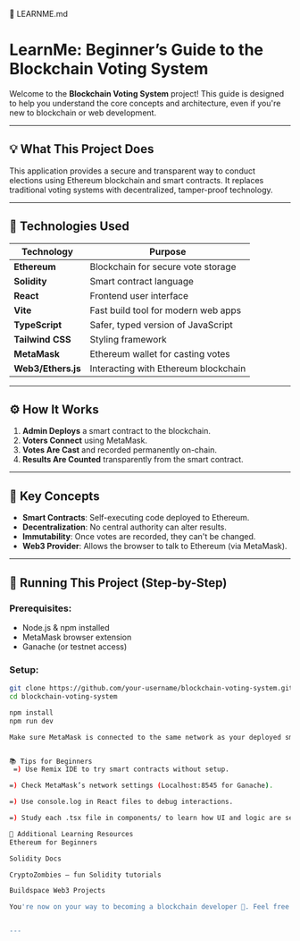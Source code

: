 📘 LEARNME.md

# LearnMe: Beginner’s Guide to the Blockchain Voting System

Welcome to the **Blockchain Voting System** project! This guide is designed to help you understand the core concepts and architecture, even if you're new to blockchain or web development.

---

## 💡 What This Project Does

This application provides a secure and transparent way to conduct elections using Ethereum blockchain and smart contracts. It replaces traditional voting systems with decentralized, tamper-proof technology.

---

## 🔗 Technologies Used

| Technology       | Purpose                                 |
|------------------|------------------------------------------|
| **Ethereum**      | Blockchain for secure vote storage       |
| **Solidity**       | Smart contract language                  |
| **React**          | Frontend user interface                  |
| **Vite**           | Fast build tool for modern web apps      |
| **TypeScript**     | Safer, typed version of JavaScript       |
| **Tailwind CSS**   | Styling framework                        |
| **MetaMask**       | Ethereum wallet for casting votes        |
| **Web3/Ethers.js** | Interacting with Ethereum blockchain     |

---

## ⚙️ How It Works

1. **Admin Deploys** a smart contract to the blockchain.
2. **Voters Connect** using MetaMask.
3. **Votes Are Cast** and recorded permanently on-chain.
4. **Results Are Counted** transparently from the smart contract.

---

## 🧠 Key Concepts

- **Smart Contracts**: Self-executing code deployed to Ethereum.
- **Decentralization**: No central authority can alter results.
- **Immutability**: Once votes are recorded, they can't be changed.
- **Web3 Provider**: Allows the browser to talk to Ethereum (via MetaMask).

---

## 🔧 Running This Project (Step-by-Step)

### Prerequisites:
- Node.js & npm installed
- MetaMask browser extension
- Ganache (or testnet access)

### Setup:

```bash
git clone https://github.com/your-username/blockchain-voting-system.git
cd blockchain-voting-system

npm install
npm run dev

Make sure MetaMask is connected to the same network as your deployed smart contract!


📚 Tips for Beginners
 =) Use Remix IDE to try smart contracts without setup.

=) Check MetaMask’s network settings (Localhost:8545 for Ganache).

=) Use console.log in React files to debug interactions.

=) Study each .tsx file in components/ to learn how UI and logic are separated.

📖 Additional Learning Resources
Ethereum for Beginners

Solidity Docs

CryptoZombies – fun Solidity tutorials

Buildspace Web3 Projects

You're now on your way to becoming a blockchain developer 🚀. Feel free to fork this project and try customizing elections, adding candidate images, or even token-based voting!


---



